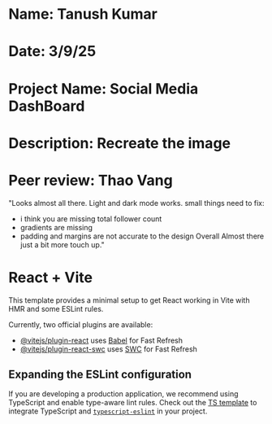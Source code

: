 # Name: Tanush Kumar
# Date: 3/9/25
# Project Name: Social Media DashBoard
# Description:   Recreate the image
# Peer review:  Thao Vang
"Looks almost all there. Light and dark mode works. 
small things need to fix: 
  - i think you are missing total follower count
  - gradients are missing
  - padding and margins are not accurate to the design
Overall Almost there just a bit more touch up."









# React + Vite

This template provides a minimal setup to get React working in Vite with HMR and some ESLint rules.

Currently, two official plugins are available:

- [@vitejs/plugin-react](https://github.com/vitejs/vite-plugin-react/blob/main/packages/plugin-react/README.md) uses [Babel](https://babeljs.io/) for Fast Refresh
- [@vitejs/plugin-react-swc](https://github.com/vitejs/vite-plugin-react-swc) uses [SWC](https://swc.rs/) for Fast Refresh

## Expanding the ESLint configuration

If you are developing a production application, we recommend using TypeScript and enable type-aware lint rules. Check out the [TS template](https://github.com/vitejs/vite/tree/main/packages/create-vite/template-react-ts) to integrate TypeScript and [`typescript-eslint`](https://typescript-eslint.io) in your project.
